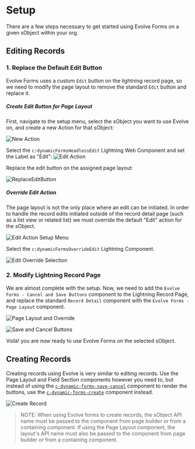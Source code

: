 # Setup

There are a few steps necessary to get started using Evolve Forms on a given
sObject within your org.

## Editing Records

### 1. Replace the Default Edit Button

Evolve Forms uses a custom `Edit` button on the lightning record page, so we need
to modify the page layout to remove the standard `Edit` button and replace it.

##### Create Edit Button for Page Layout

First, navigate to the setup menu, select the sObject you want to use Evolve on,
and create a new Action for that sObject:

![New Action](images/NewAction.png)

Select the `c:dynamicFormsHeadlessEdit` Lightning Web Component and set the
Label as "Edit": ![Edit Action](images/EditAction.png)

Replace the edit button on the assigned page layout:

![ReplaceEditButton](images/ChangeEditButtonOnPageLayout.gif)

##### Override Edit Action

The page layout is not the only place where an edit can be initiated. In order
to handle the record edits initiated outside of the record detail page (such as
a list view or related list) we must override the default "Edit" action for the
sObject.

![Edit Action Setup Menu](images/EditOverride.png)

Select the `c:dynamicFormsOverrideEdit` Lightning Component.

![Edit Override Selection](images/EditOverrideSelection.png)

### 2. Modify Lightning Record Page

We are almost complete with the setup. Now, we need to add the `Evolve Forms -
Cancel and Save Buttons` component to the Lightning Record Page, and replace the
standard `Record Detail` component with the `Evolve Forms - Page Layout`
component.

![Page Layout and Override](images/PageLayoutAndOverride.gif)

![Save and Cancel Buttons](images/SaveAndCancelButtons.png)

Voilà! you are now ready to use Evolve Forms on the selected sObject.

## Creating Records

Creating records using Evolve is very similar to editing records. Use the Page Layout and Field Section components however you need to, but instead of using the [`c-dynamic-forms-save-cancel`](/evolve-forms/main/default/lwc/dynamicFormsSaveCancel/dynamicFormsSaveCancel.js) component to render the buttons, use the [`c-dynamic-forms-create`](/evolve-forms/main/default/lwc/dynamicFormsCreate/dynamicFormsCreate.js) component instead.

![Create Record](images/RecordCreate.gif)

> NOTE: When using Evolve forms to create records, the sObject API name must be passed to the component from page builder or from a containing component. If using the Page Layout component, the layout's API name must also be passed to the component from page builder or from a containing component.
